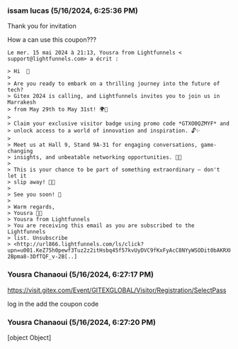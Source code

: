 ### issam lucas (5/16/2024, 6:25:36 PM)

Thank you for invitation

How a can use this coupon???

```
Le mer. 15 mai 2024 à 21:13, Yousra from Lightfunnels < support@lightfunnels.com> a écrit :

> Hi  🎉
>
> Are you ready to embark on a thrilling journey into the future of tech?
> Gitex 2024 is calling, and Lightfunnels invites you to join us in Marrakesh
> from May 29th to May 31st! 🌍💫
>
> Claim your exclusive visitor badge using promo code *GTXO0QZMYF* and
> unlock access to a world of innovation and inspiration. 🔓✨
>
> Meet us at Hall 9, Stand 9A-31 for engaging conversations, game-changing
> insights, and unbeatable networking opportunities. 🤝💡
>
> This is your chance to be part of something extraordinary – don't let it
> slip away! 🚀✨
>
> See you soon! 🌟
>
> Warm regards,
> Yousra 💼👋
> Yousra from Lightfunnels
> You are receiving this email as you are subscribed to the Lightfunnels
> list. Unsubscribe
> <http://url866.lightfunnels.com/ls/click?upn=u001.KeZ75h0pewf3Tuz2z2itHsbq45f57kvUyDVC9fKxFyAcC8NYyWSODit0bAKRXHJ9eFyL9wLLWj3bOhGQf9TSgOfWJX75SJWpkS0Y4g-2Bpma8-3DfTQF_v-2B[..]
```

### Yousra Chanaoui (5/16/2024, 6:27:17 PM)

https://visit.gitex.com/Event/GITEXGLOBAL/Visitor/Registration/SelectPass

log in the add the coupon code

### Yousra Chanaoui (5/16/2024, 6:27:20 PM)

[object Object]
